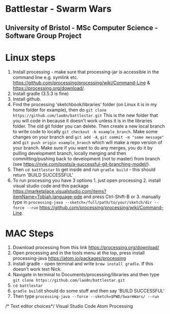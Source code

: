 # Battlestar - Swarm Wars
## University of Bristol - MSc Computer Science - Software Group Project

# Linux steps
1. Install processing - make sure that processing-jar is accessible in the command line e.g. symlink etc. https://github.com/processing/processing/wiki/Command-Line & https://processing.org/download/. 
2. Install gradle (3.5.3 is fine)
3. Install github. 
4. Find the processing 'sketchbook/libraries' folder (on Linux it is in my home folder for example), then do 
`git clone https://github.com/lao8n/battlestar.git` This is the new folder that you will code in because it doesn't work unless it is in the libraries folder. The old git folder you can delete. Then create a new local branch to write code to locally `git checkout -b example_branch`. Make some changes on your branch and `git add -A`, `git commit -m "some message"` and `git push origin example_branch` which will make a repo version of your branch. Make sure if you want to do any merges, you do it by pulling development branch, locally merging and then committing/pushing back to development (not to master) from branch (see https://nvie.com/posts/a-successful-git-branching-model/).
5. Then `cd battlestar` to get inside and run `gradle build` - this should return 'BUILD SUCCESSFUL'
6. To run processing you have 3 options 1. just open processing 2. install visual studio code and this package  https://marketplace.visualstudio.com/items?itemName=Tobiah.language-pde and press Ctrl-Shift-B or 3. manually type in `processing-java --sketch=/full/path/to/your/sketch/dir --force --run` https://github.com/processing/processing/wiki/Command-Line. 

# MAC Steps
1. Download processing from this link https://processing.org/download/
2. Open processing and in the tools menu at the top, press install processing-java https://atom.io/packages/processing
3. Install gradle - open terminal and write `brew install gradle`. If this doesn't work text Nick.
4. Navigate in terminal to Documents/processing/libraries and then type `git clone https://github.com/lao8n/battlestar.git`
5. `cd battlestar`
6. `gradle build`it should do some stuff and then say 'BUILD SUCCESSFUL'
7. Then type `processing-java --force --sketch=$PWD/SwarmWars/ --run`

/* Text editor choices*/
Visual Studio Code 
Atom 
Processing

